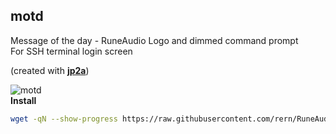 motd
---

Message of the day - RuneAudio Logo and dimmed command prompt  
For SSH terminal login screen  

(created with [**jp2a**](https://github.com/cslarsen/jp2a))  

![motd](https://raw.githubusercontent.com/rern/RuneAudio/master/motd/motdr.png)  
**Install**  
```sh
wget -qN --show-progress https://raw.githubusercontent.com/rern/RuneAudio/master/motd/install.sh; chmod +x install.sh; ./install.sh
```
